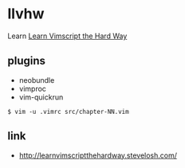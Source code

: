 # llvhw

Learn [Learn Vimscript the Hard Way](http://learnvimscriptthehardway.stevelosh.com/)


## plugins

* neobundle
* vimproc
* vim-quickrun

```
$ vim -u .vimrc src/chapter-NN.vim
```

## link

* http://learnvimscriptthehardway.stevelosh.com/

